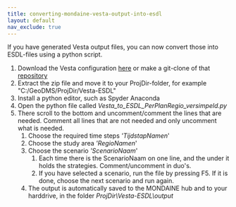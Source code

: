 ```yaml
---
title: converting-mondaine-vesta-output-into-esdl
layout: default
nav_exclude: true
---
```

If you have generated Vesta output files, you can now convert those into
ESDL-files using a python script.

1.  Download the Vesta configuration
    [here](https://github.com/mondaine-esdl/vesta-esdl/archive/refs/heads/master.zip)
    or make a git-clone of that
    [repository](https://github.com/mondaine-esdl/vesta-esdl.git)
2.  Extract the zip file and move it to your ProjDir-folder, for example
    "C:/GeoDMS/ProjDir/Vesta-ESDL"
3.  Install a python editor, such as Spyder Anaconda
4.  Open the python file called
    *Vesta_to_ESDL_PerPlanRegio_versimpeld.py*
5.  There scroll to the bottom and uncomment/comment the lines that are
    needed. Comment all lines that are not needed and only uncomment
    what is needed.
    1.  Choose the required time steps *'TijdstapNamen*'
    2.  Choose the study area *'RegioNamen*'
    3.  Choose the scenario *'ScenarioNaam*'
        1.  Each time there is the ScenarioNaam on one line, and the
            under it holds the strategies. Comment/uncomment in duo's.
        2.  If you have selected a scenario, run the file by pressing
            F5. If it is done, choose the next scenario and run again.
    4.  The output is automatically saved to the MONDAINE hub and to
        your harddrive, in the folder *ProjDir\\Vesta-ESDL\\output*